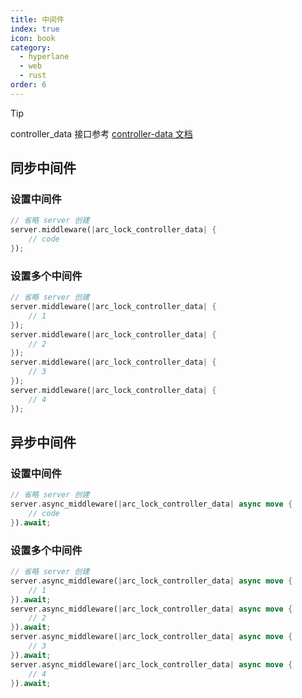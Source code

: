 ```yaml
---
title: 中间件
index: true
icon: book
category:
  - hyperlane
  - web
  - rust
order: 6
---
```


> [!tip]
> controller_data 接口参考 [controller-data 文档](./controller-data.md)

## 同步中间件

### 设置中间件

```rust
// 省略 server 创建
server.middleware(|arc_lock_controller_data| {
    // code
});
```

### 设置多个中间件

```rust
// 省略 server 创建
server.middleware(|arc_lock_controller_data| {
    // 1
});
server.middleware(|arc_lock_controller_data| {
    // 2
});
server.middleware(|arc_lock_controller_data| {
    // 3
});
server.middleware(|arc_lock_controller_data| {
    // 4
});
```

## 异步中间件

### 设置中间件

```rust
// 省略 server 创建
server.async_middleware(|arc_lock_controller_data| async move {
    // code
}).await;
```

### 设置多个中间件

```rust
// 省略 server 创建
server.async_middleware(|arc_lock_controller_data| async move {
    // 1
}).await;
server.async_middleware(|arc_lock_controller_data| async move {
    // 2
}).await;
server.async_middleware(|arc_lock_controller_data| async move {
    // 3
}).await;
server.async_middleware(|arc_lock_controller_data| async move {
    // 4
}).await;
```

<Bottom />
